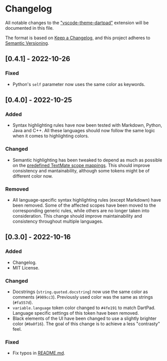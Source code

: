 # Changelog

All notable changes to the ["vscode-theme-dartpad"](https://marketplace.visualstudio.com/items?itemName=Alejandro-FA.vscode-theme-dartpad) extension will be documented in this file.

The format is based on [Keep a Changelog](https://keepachangelog.com/en/1.0.0/), and this project adheres to [Semantic Versioning](https://semver.org/spec/v2.0.0.html).

## [0.4.1] - 2022-10-26
### Fixed
- Python's `self` parameter now uses the same color as keywords.

## [0.4.0] - 2022-10-25
### Added
- Syntax highlighting rules have now been tested with Markdown, Python, Java and C++. All these languages should now follow the same logic when it comes to highlighting colors.
### Changed
- Semantic highlighting has been tweaked to depend as much as possible on the [predefined TextMate scope mappings](https://code.visualstudio.com/api/language-extensions/semantic-highlight-guide#predefined-textmate-scope-mappings). This should improve consistency and mantainability, although some tokens might be of different color now.
### Removed
- All language-specific syntax highlighting rules (except Markdown) have been removed. Some of the affected scopes have been moved to the corresponding generic rules, while others are no longer taken into consideration. This change should improve maintainability and consistency throughout multiple languages.

## [0.3.0] - 2022-10-16
### Added
- Changelog.
- MIT License.

### Changed
- Docstrings (`string.quoted.docstring`) now use the same color as comments (`#909cc3`). Previously used color was the same as strings (`#fa557d`).
- `variable.language` token color changed to `#4fe191` to match DartPad. Language specific settings of this token have been removed.
- Black elements of the UI have been changed to use a slightly brighter color (`#0a0f16`). The goal of this change is to achieve a less "contrasty" feel.

### Fixed
- Fix typos in [README.md](https://github.com/Alejandro-FA/vscode-theme-dartpad/blob/main/README.md).
